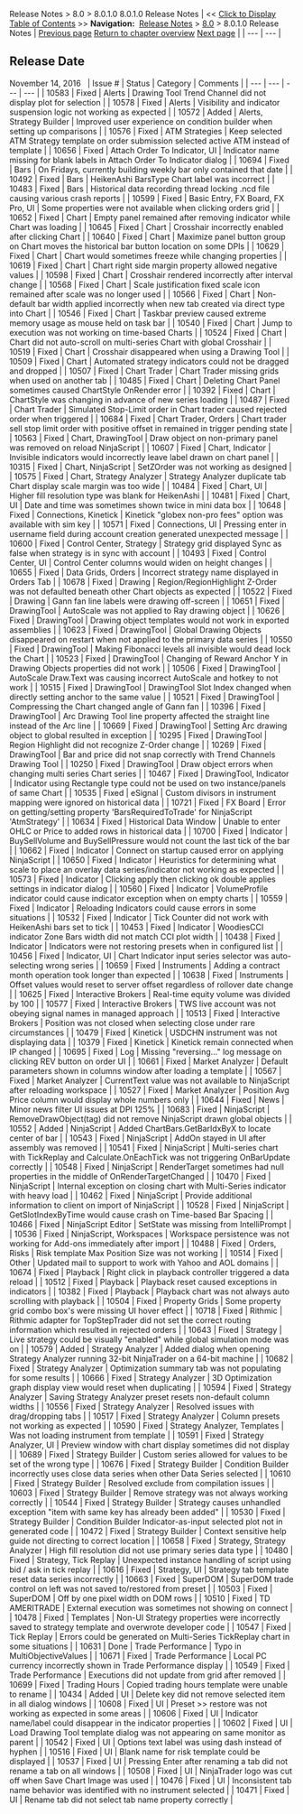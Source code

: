 ﻿
Release Notes > 8.0 > 8.0.1.0
8.0.1.0 Release Notes
| << [Click to Display Table of Contents](8_0_1_0.md) >> **Navigation:**     [Release Notes](release_notes-1.md) > [8.0](8_0-1.md) > 8.0.1.0 Release Notes | [Previous page](8_0_2_0-1.md) [Return to chapter overview](8_0-1.md) [Next page](risk_disclosures-1.md) |
| --- | --- |
## Release Date
November 14, 2016
 
| Issue # | Status | Category | Comments |
| --- | --- | --- | --- |
| 10583 | Fixed | Alerts | Drawing Tool Trend Channel did not display plot for selection |
| 10578 | Fixed | Alerts | Visibility and indicator suspension logic not working as expected |
| 10572 | Added | Alerts, Strategy Builder | Improved user experience on condition builder when setting up comparisons |
| 10576 | Fixed | ATM Strategies | Keep selected ATM Strategy template on order submission selected active ATM instead of template |
| 10656 | Fixed | Attach Order To Indicator, UI | Indicator name missing for blank labels in Attach Order To Indicator dialog |
| 10694 | Fixed | Bars | On Fridays, currently building weekly bar only contained that date |
| 10492 | Fixed | Bars | HeikenAshi BarsType Chart label was incorrect |
| 10483 | Fixed | Bars | Historical data recording thread locking .ncd file causing various crash reports |
| 10599 | Fixed | Basic Entry, FX Board, FX Pro, UI | Some properties were not available when clicking orders grid |
| 10652 | Fixed | Chart | Empty panel remained after removing indicator while Chart was loading |
| 10645 | Fixed | Chart | Crosshair incorrectly enabled after clicking Chart |
| 10640 | Fixed | Chart | Maximize panel button group on Chart moves the historical bar button location on some DPIs |
| 10629 | Fixed | Chart | Chart would sometimes freeze while changing properties |
| 10619 | Fixed | Chart | Chart right side margin property allowed negative values |
| 10598 | Fixed | Chart | Crosshair rendered incorrectly after interval change |
| 10568 | Fixed | Chart | Scale justification fixed scale icon remained after scale was no longer used |
| 10566 | Fixed | Chart | Non-default bar width applied incorrectly when new tab created via direct type into Chart |
| 10546 | Fixed | Chart | Taskbar preview caused extreme memory usage as mouse held on task bar |
| 10540 | Fixed | Chart | Jump to execution was not working on time-based Charts |
| 10524 | Fixed | Chart | Chart did not auto-scroll on multi-series Chart with global Crosshair |
| 10519 | Fixed | Chart | Crosshair disappeared when using a Drawing Tool |
| 10509 | Fixed | Chart | Automated strategy indicators could not be dragged and dropped |
| 10507 | Fixed | Chart Trader | Chart Trader missing grids when used on another tab |
| 10485 | Fixed | Chart | Deleting Chart Panel sometimes caused ChartStyle OnRender error |
| 10392 | Fixed | Chart | ChartStyle was changing in advance of new series loading |
| 10487 | Fixed | Chart Trader | Simulated Stop-Limit order in Chart trader caused rejected order when triggered |
| 10684 | Fixed | Chart Trader, Orders | Chart trader sell stop limit order with positive offset in remained in trigger pending state |
| 10563 | Fixed | Chart, DrawingTool | Draw object on non-primary panel was removed on reload NinjaScript |
| 10607 | Fixed | Chart, Indicator | Invisible indicators would incorrectly leave label drawn on chart panel |
| 10315 | Fixed | Chart, NinjaScript | SetZOrder was not working as designed |
| 10575 | Fixed | Chart, Strategy Analyzer | Strategy Analyzer duplicate tab Chart display scale margin was too wide |
| 10484 | Fixed | Chart, UI | Higher fill resolution type was blank for HeikenAshi |
| 10481 | Fixed | Chart, UI | Date and time was sometimes shown twice in mini data box |
| 10648 | Fixed | Connections, Kinetick | Kinetick "globex non-pro fees" option was available with sim key |
| 10571 | Fixed | Connections, UI | Pressing enter in username field during account creation generated unexpected message |
| 10600 | Fixed | Control Center, Strategy | Strategy grid displayed Sync as false when strategy is in sync with account |
| 10493 | Fixed | Control Center, UI | Control Center columns would widen on height changes |
| 10655 | Fixed | Data Grids, Orders | Incorrect strategy name displayed in Orders Tab |
| 10678 | Fixed | Drawing | Region/RegionHighlight Z-Order was not defaulted beneath other Chart objects as expected |
| 10522 | Fixed | Drawing | Gann fan line labels were drawing off-screen |
| 10651 | Fixed | DrawingTool | AutoScale was not applied to Ray drawing object |
| 10626 | Fixed | DrawingTool | Drawing object templates would not work in exported assemblies |
| 10623 | Fixed | DrawingTool | Global Drawing Objects disappeared on restart when not applied to the primary data series |
| 10550 | Fixed | DrawingTool | Making Fibonacci levels all invisible would dead lock the Chart |
| 10523 | Fixed | DrawingTool | Changing of Reward Anchor Y in Drawing Objects properties did not work |
| 10506 | Fixed | DrawingTool | AutoScale Draw.Text was causing incorrect AutoScale and hotkey to not work |
| 10515 | Fixed | DrawingTool | DrawingTool Slot Index changed when directly setting anchor to the same value |
| 10521 | Fixed | DrawingTool | Compressing the Chart changed angle of Gann fan |
| 10396 | Fixed | DrawingTool | Arc Drawing Tool line property affected the straight line instead of the Arc line |
| 10669 | Fixed | DrawingTool | Setting Arc drawing object to global resulted in exception |
| 10295 | Fixed | DrawingTool | Region Highlight did not recognize Z-Order change |
| 10269 | Fixed | DrawingTool | Bar and price did not snap correctly with Trend Channels Drawing Tool |
| 10250 | Fixed | DrawingTool | Draw object errors when changing multi series Chart series |
| 10467 | Fixed | DrawingTool, Indicator | Indicator using Rectangle type could not be used on two instance/panels of same Chart |
| 10535 | Fixed | eSignal | Custom divisors in instrument mapping were ignored on historical data |
| 10721 | Fixed | FX Board | Error on getting/setting property 'BarsRequiredToTrade' for NinjaScript 'AtmStrategy' |
| 10634 | Fixed | Historical Data Window | Unable to enter OHLC or Price to added rows in historical data |
| 10700 | Fixed | Indicator | BuySellVolume and BuySellPressure would not count the last tick of the bar |
| 10662 | Fixed | Indicator | Connect on startup caused error on applying NinjaScript |
| 10650 | Fixed | Indicator | Heuristics for determining what scale to place an overlay data series/indicator not working as expected |
| 10573 | Fixed | Indicator | Clicking apply then clicking ok double applies settings in indicator dialog |
| 10560 | Fixed | Indicator | VolumeProfile indicator could cause indicator exception when on empty charts |
| 10559 | Fixed | Indicator | Reloading Indicators could cause errors in some situations |
| 10532 | Fixed | Indicator | Tick Counter did not work with HeikenAshi bars set to tick |
| 10453 | Fixed | Indicator | WoodiesCCI indicator Zone Bars width did not match CCI plot width |
| 10438 | Fixed | Indicator | Indicators were not restoring presets when in configured list |
| 10456 | Fixed | Indicator, UI | Chart Indicator input series selector was auto-selecting wrong series |
| 10659 | Fixed | Instruments | Adding a contract month operation took longer than expected |
| 10638 | Fixed | Instruments | Offset values would reset to server offset regardless of rollover date change |
| 10625 | Fixed | Interactive Brokers | Real-time equity volume was divided by 100 |
| 10577 | Fixed | Interactive Brokers | TWS live account was not obeying signal names in managed approach |
| 10513 | Fixed | Interactive Brokers | Position was not closed when selecting close under rare circumstances |
| 10479 | Fixed | Kinetick | USDCHN instrument was not displaying data |
| 10379 | Fixed | Kinetick | Kinetick remain connected when IP changed |
| 10695 | Fixed | Log | Missing "reversing..." log message on clicking REV button on order UI |
| 10661 | Fixed | Market Analyzer | Default parameters shown in columns window after loading a template |
| 10567 | Fixed | Market Analyzer | CurrentText value was not available to NinjaScript after reloading workspace |
| 10527 | Fixed | Market Analyzer | Position Avg Price column would display whole numbers only |
| 10644 | Fixed | News | Minor news filter UI issues at DPI 125% |
| 10683 | Fixed | NinjaScript | RemoveDrawObject(tag) did not remove NinjaScript drawn global objects |
| 10552 | Added | NinjaScript | Added ChartBars.GetBarIdxByX to locate center of bar |
| 10543 | Fixed | NinjaScript | AddOn stayed in UI after assembly was removed |
| 10541 | Fixed | NinjaScript | Multi-series chart with TickReplay and Calculate.OnEachTick was not triggering OnBarUpdate correctly |
| 10548 | Fixed | NinjaScript | RenderTarget sometimes had null properties in the middle of OnRenderTargetChanged |
| 10470 | Fixed | NinjaScript | Internal exception on closing chart with Multi-Series indicator with heavy load |
| 10462 | Fixed | NinjaScript | Provide additional information to client on import of NinjaScript |
| 10528 | Fixed | NinjaScript | GetSlotIndexByTime would cause crash on Time-based Bar Spacing |
| 10466 | Fixed | NinjaScript Editor | SetState was missing from IntelliPrompt |
| 10536 | Fixed | NinjaScript, Workspaces | Workspace persistence was not working for Add-ons immediately after import |
| 10488 | Fixed | Orders, Risks | Risk template Max Position Size was not working |
| 10514 | Fixed | Other | Updated mail to support to work with Yahoo and AOL domains |
| 10674 | Fixed | Playback | Right click in playback controller triggered a data reload |
| 10512 | Fixed | Playback | Playback reset caused exceptions in indicators |
| 10382 | Fixed | Playback | Playback chart was not always auto scrolling with playback |
| 10504 | Fixed | Property Grids | Some property grid combo box's were missing UI hover effect |
| 10718 | Fixed | Rithmic | Rithmic adapter for TopStepTrader did not set the correct routing information which resulted in rejected orders |
| 10643 | Fixed | Strategy | Live strategy could be visually "enabled" while global simulation mode was on |
| 10579 | Added | Strategy Analyzer | Added dialog when opening Strategy Analyzer running 32-bit NinjaTrader on a 64-bit machine |
| 10682 | Fixed | Strategy Analyzer | Optimization summary tab was not populating for some results |
| 10666 | Fixed | Strategy Analyzer | 3D Optimization graph display view would reset when duplicating |
| 10594 | Fixed | Strategy Analyzer | Saving Strategy Analyzer preset resets non-default column widths |
| 10556 | Fixed | Strategy Analyzer | Resolved issues with drag/dropping tabs |
| 10517 | Fixed | Strategy Analyzer | Column presets not working as expected |
| 10590 | Fixed | Strategy Analyzer, Templates | Was not loading instrument from template |
| 10591 | Fixed | Strategy Analyzer, UI | Preview window with chart display sometimes did not display |
| 10689 | Fixed | Strategy Builder | Custom series allowed for values to be set of the wrong type |
| 10676 | Fixed | Strategy Builder | Condition Builder incorrectly uses close data series when other Data Series selected |
| 10610 | Fixed | Strategy Builder | Resolved exclude from compilation issues |
| 10603 | Fixed | Strategy Builder | Remove strategy was not always working correctly |
| 10544 | Fixed | Strategy Builder | Strategy causes unhandled exception "item with same key has already been added" |
| 10530 | Fixed | Strategy Builder | Condition Builder Indicator-as-input selected plot not in generated code |
| 10472 | Fixed | Strategy Builder | Context sensitive help guide not directing to correct location |
| 10658 | Fixed | Strategy, Strategy Analyzer | High fill resolution did not use primary series data type |
| 10480 | Fixed | Strategy, Tick Replay | Unexpected instance handling of script using bid / ask in tick replay |
| 10616 | Fixed | Strategy, UI | Strategy tab template reset data series incorrectly |
| 10663 | Fixed | SuperDOM | SuperDOM trade control on left was not saved to/restored from preset |
| 10503 | Fixed | SuperDOM | Off by one pixel width on DOM rows |
| 10510 | Fixed | TD AMERITRADE | External execution was sometimes not showing on connect |
| 10478 | Fixed | Templates | Non-UI Strategy properties were incorrectly saved to strategy template and overwrote developer code |
| 10547 | Fixed | Tick Replay | Errors could be generated on Multi-Series TickReplay chart in some situations |
| 10631 | Done | Trade Performance | Typo in MultiObjectiveValues |
| 10671 | Fixed | Trade Performance | Local PC currency incorrectly shown in Trade Performance display |
| 10549 | Fixed | Trade Performance | Executions did not update from grid after removed |
| 10699 | Fixed | Trading Hours | Copied trading hours template were unable to rename |
| 10434 | Added | UI | Delete key did not remove selected item in all dialog windows |
| 10608 | Fixed | UI | Preset >> restore was not working as expected in some areas |
| 10606 | Fixed | UI | Indicator name/label could disappear in the indicator properties |
| 10602 | Fixed | UI | Load Drawing Tool template dialog was not appearing on same monitor as parent |
| 10542 | Fixed | UI | Options text label was using dash instead of hyphen |
| 10516 | Fixed | UI | Blank name for risk template could be displayed |
| 10537 | Fixed | UI | Pressing Enter after renaming a tab did not rename a tab on all windows |
| 10508 | Fixed | UI | NinjaTrader logo was cut off when Save Chart Image was used |
| 10476 | Fixed | UI | Inconsistent tab name behavior was identified with no instrument selected |
| 10471 | Fixed | UI | Rename tab did not select tab name property correctly |

 


